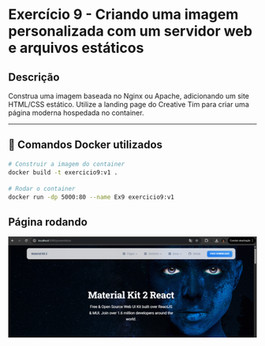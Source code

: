 # Exercício 9 - Criando uma imagem personalizada com um servidor web e arquivos estáticos

## Descrição 
Construa uma imagem baseada no Nginx ou Apache, adicionando um site HTML/CSS estático. Utilize a landing page do Creative Tim para criar uma página moderna hospedada no container.

---

## 🐳 Comandos Docker utilizados
```bash
# Construir a imagem do container
docker build -t exercicio9:v1 .

# Rodar o container
docker run -dp 5000:80 --name Ex9 exercicio9:v1
```

## Página rodando
![paginaRodando](https://raw.githubusercontent.com/ManaraMarcelo/Aprendizado_Docker/refs/heads/main/Ex9/images/pagina%20rodando.png)